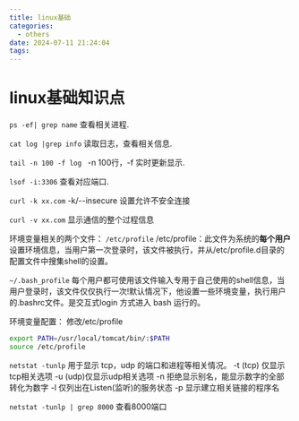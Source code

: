```yaml
---
title: linux基础
categories:
  - others
date: 2024-07-11 21:24:04
tags:
---
```

# linux基础知识点

`ps -ef| grep name`
查看相关进程.

`cat log |grep info`
读取日志，查看相关信息.

<!-- more -->
`tail -n 100 -f log `
-n 100行，-f 实时更新显示.

`lsof -i:3306`
查看对应端口.

`curl -k xx.com`
-k/--insecure 设置允许不安全连接

`curl -v xx.com` 
显示通信的整个过程信息

环境变量相关的两个文件：
`/etc/profile` 
/etc/profile：此文件为系统的**每个用户**设置环境信息，当用户第一次登录时，该文件被执行，并从/etc/profile.d目录的配置文件中搜集shell的设置。

`~/.bash_profile`
每个用户都可使用该文件输入专用于自己使用的shell信息，当用户登录时，该文件仅仅执行一次!默认情况下，他设置一些环境变量，执行用户的.bashrc文件。是交互式login 方式进入 bash 运行的。

环境变量配置：
修改/etc/profile

```bash
export PATH=/usr/local/tomcat/bin/:$PATH
source /etc/profile
```

`netstat -tunlp` 
用于显示 tcp，udp 的端口和进程等相关情况。
-t (tcp) 仅显示tcp相关选项
-u (udp)仅显示udp相关选项
-n 拒绝显示别名，能显示数字的全部转化为数字
-l 仅列出在Listen(监听)的服务状态
-p 显示建立相关链接的程序名

`netstat -tunlp | grep 8000`
查看8000端口